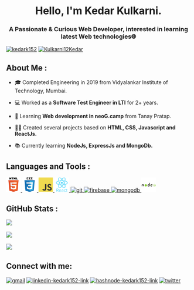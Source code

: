 <h1 align="center">Hello, I'm Kedar Kulkarni.</h1>
<h3 align="center">A Passionate & Curious Web Developer, interested in learning latest Web technologies🌐</h3>
<p align="left"> 
  <a href="https://www.linkedin.com/in/kedark152/" target="blank"><img src="https://img.shields.io/badge/LinkedIn-0077B5?style=for-the-badge&logo=linkedin&logoColor=white" alt="kedark152" /></a> 
  <a href="https://twitter.com/Kulkarni12Kedar" target="blank"><img src="https://img.shields.io/twitter/follow/Kulkarni12Kedar?logo=twitter&style=for-the-badge" alt="Kulkarni12Kedar" />
  </a> 
</p>


## About Me : 
- 🎓 Completed Engineering in 2019 from Vidyalankar Institute of Technology, Mumbai.

- 💻 Worked as a **Software Test Engineer in LTI** for 2+ years.

- 🌱 Learning **Web development in neoG.camp** from Tanay Pratap.

- ✍🏻 Created several projects based on **HTML, CSS, Javascript and ReactJs.**

- 📚 Currently learning **NodeJs, ExpressJs and MongoDb.**


## Languages and Tools : 
<p align="left"> 
  <a href="https://www.w3.org/html/" target="_blank"> 
   <img src="https://raw.githubusercontent.com/devicons/devicon/master/icons/html5/html5-original-wordmark.svg" alt="html5" width="40" height="40"/> 
  </a>  
  <a href="https://www.w3schools.com/css/" target="_blank"> 
   <img src="https://raw.githubusercontent.com/devicons/devicon/master/icons/css3/css3-original-wordmark.svg" alt="css3" width="40" height="40"/> 
  </a> 
    <a href="https://developer.mozilla.org/en-US/docs/Web/JavaScript" target="_blank"> 
    <img src="https://raw.githubusercontent.com/devicons/devicon/master/icons/javascript/javascript-original.svg" alt="javascript" width="40" height="40"/> 
  </a>
  <a href="https://reactjs.org/" target="_blank"> 
    <img src="https://raw.githubusercontent.com/devicons/devicon/master/icons/react/react-original-wordmark.svg" alt="react" width="40" height="40"/> 
  </a>  
   <a href="https://git-scm.com/" target="_blank"> 
    <img src="https://www.vectorlogo.zone/logos/git-scm/git-scm-icon.svg" alt="git" width="40" height="40"/>
  </a>
  <a href="https://firebase.google.com/" target="_blank"> 
    <img src="https://www.vectorlogo.zone/logos/firebase/firebase-icon.svg" alt="firebase" width="40" height="40"/> 
  </a> 
  <a href="https://www.mongodb.com/" target="_blank"> 
    <img src="https://img.shields.io/badge/MongoDB-4EA94B?style=for-the-badge&logo=mongodb&logoColor=white" alt="mongodb"/> 
  </a> 
  <a href="https://nodejs.org" target="_blank"> 
  <img src="https://raw.githubusercontent.com/devicons/devicon/master/icons/nodejs/nodejs-original-wordmark.svg" alt="nodejs" width="40" height="40"/> 
  </a> 
   </p>
   
  ## GitHub Stats :
 <p align="left"><img src="https://github-readme-stats.vercel.app/api?username=kedark152&layout=compact&theme=radical"></img></p>
 <p align="left"><img src="https://github-readme-stats.vercel.app/api/top-langs/?username=kedark152&layout=compact&theme=radical"></img></p>
 <p align="left"><img src="https://github-profile-summary-cards.vercel.app/api/cards/profile-details?username=kedark152&layout=compact&theme=radical"></img></p>
 
 ## Connect with me:
<p align="left">
<a href = "mailto: kedar.kulkarni12@gmail.com" target="blank"><img src="https://img.shields.io/badge/Gmail-D14836?style=for-the-badge&logo=gmail&logoColor=white" alt="gmail" /></a>
<a href="https://www.linkedin.com/in/kedark152/" target="blank"><img src="https://img.shields.io/badge/LinkedIn-0077B5?style=for-the-badge&logo=linkedin&logoColor=white" alt="linkedin-kedark152-link" /></a>
<a href="https://kedark152.hashnode.dev/" target="blank"><img src="https://img.shields.io/badge/Hashnode-2962FF?style=for-the-badge&logo=hashnode&logoColor=white" alt="hashnode-kedark152-link" /></a>
<a href="https://twitter.com/Kulkarni12Kedar" target="blank"><img src="https://img.shields.io/badge/Twitter-1DA1F2?style=for-the-badge&logo=twitter&logoColor=white" alt="twitter" /></a>
</p>
<!---
kedark152/kedark152 is a ✨ special ✨ repository because its `README.md` (this file) appears on your GitHub profile.
You can click the Preview link to take a look at your changes.
--->

